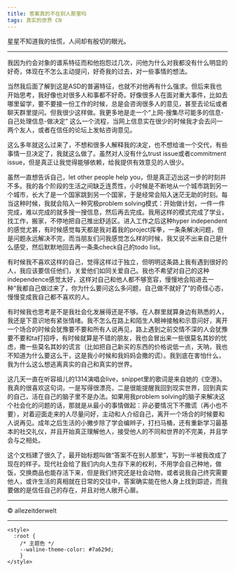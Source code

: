 ```yaml
---
title: 答案真的不在别人那里吗
tags: 真实的世界 CN
---
```


星星不知道我的怯慌，人间却有殷切的眼光。

<!--more-->

---

我因为约会对象的谱系特征而和他抱怨过几次，问他为什么对我都没有什么明显的好奇，体现在不怎么主动提问，好奇我的过去，对一些事情的想法。

当然我后面了解到这是ASD的普遍特征，也就不对他再有什么强求。但后来我也开始思考，我好像也对很多人和事都不好奇。好像很多人在面对重大事件，比如去哪里留学，要不要接一份工作的时候，总是会咨询很多人的意见，甚至去论坛或者聊天群里提问。但我很少这样做。我更多地是走一个“上网-搜集尽可能多的信息-自己处理信息-做决定” 这么一个流程，当网上信息实在很少的时候我才会去问一两个友人，或者在信任的论坛上发帖咨询意见。

这么多年就这么过来了，不想和很多人解释我的决定，也不想给谁一个交代，有些事情一旦决定了，我就这么做了。虽然对人没有什么trust issue或者commitment issue，但是真正让我觉得能够依赖，给我提供有效意见的人很少。

虽然一直想告诉自己，let other people help you，但是真正迈出这一步的时刻并不多。我的各个阶段的生活之间缺乏连贯性，小时候是不断地从一个城市跳到另一个城市，长大了是一个国家跳到另一个国家，于是经常会陷入迷茫无助的时刻。每当这种时候，我就会陷入一种究极problem solving模式：开始做计划，一件一件完成，难以完成的就多搜一搜信息，然后再去完成。我用这样的模式完成了学业，找工作，搬家，不停地把自己推出舒适区。进入工作之后这种hyper independent的感觉尤甚，有时候感觉每天都是我对着我的project挥拳，一条条解决问题，但是问题永远解决不完，而当朋友们问我感觉怎么样的时候，我又说不出来自己是什么感受，然后默默地回去再一条条check自己的todo list。

有时候我不喜欢这样的自己，觉得这样过于独立，但明明这条路上我有遇到很好的人，我应该要信任他们，关爱他们如同关爱自己。我也不希望对自己的这种independence感觉太好，这样对自己和他人都不够宽容，慢慢地会陷进去一种“我都自己做过来了，你为什么要问这么多问题，自己做不就好了”的奇怪心态，慢慢变成我自己都不喜欢的人。

有时候我也思考是不是我社会化发展得还是不够。在人群里就算身边有熟悉的人，我还是下意识地有紧张情绪。我不怎么在路上和陌生人眼神接触和示意问好，离开一个场合的时候会犹豫要不要和所有人说再见，路上遇到之前交情不深的人会犹豫要不要和ta打招呼，有时候就算是不错的朋友，我也会冒出来一些很莫名其妙的忧虑，撒一些莫名其妙的谎言（比如把自己新买的东西的价格说低一点，天呐，我也不知道为什么要这么干，这是我小时候和我妈妈会撒的谎）。我到底在害怕什么，我为什么这么想逃离真实的自己和真实的世界。

这几天一直在听容祖儿的1314演唱会live，snippet里的歌词是来自她的《空港》。我真的很喜欢这句词，一是写得很漂亮，二是很能提醒我回到现实世界，回到真实的自己，活在自己的脑子里不是办法。如果用我problem solving的脑子来解决这个社会化的问题的话，那就是从最小的事情做起：非必要情况下不撒谎（再小也不要），对着迎面走来的人尽量问好，主动和人介绍自己，离开一个场合的时候要和人说再见。成年之后生活的小撇步除了学会编辫子，打扫马桶，还有重新学习最基本的社交礼仪，并且开始真正理解他人，接受他人的不同和世界的不完美，并且学会与之相处。

这个文档建了很久了，最开始标题叫做“答案不在别人那里”，写到一半被我改成了现在的样子。现代社会给了我们内向人生存下来的权利，不用学会自己种地，做饭，交换商品也能存活下来，但是我们终究还是社会动物，或者说我自己终究需要他人，或许生活的真相就在日常的交往中，答案确实能在他人身上找到踪迹，而我要做的是信任自己的存在，并且对他人敞开心扉。

---

© allezeitderwelt    

--- 

<head>
  <!-- ... -->
  <link
    rel="stylesheet"
    href="https://unpkg.com/@waline/client@v3/dist/waline.css"
  />
</head>
<body>
  <!-- ... -->
  <div id="waline"></div>
  <script type="module">
    import { init } from 'https://unpkg.com/@waline/client@v3/dist/waline.js';

  init({
      el: '#waline',
      serverURL: 'https://walinetest-sage.vercel.app',
      lang: 'en',
      locale: { 
  nick: 'Nickname',
  mail: 'E-Mail (optional)',
  link: 'Website (optional)',
  placeholder: 'Tell me what you think :) To comment you do not need to sign into anything.',
  },
      emoji: ['https://unpkg.com/@waline/emojis@1.2.0/tw-emoji',],
    });

  </script>

    <style>
      :root {
        /* 主题色 */
        --waline-theme-color: #7a629d;
        }
    </style>
</body>
